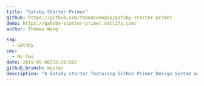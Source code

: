 ```yaml
---
title: "Gatsby Starter Primer"
github: https://github.com/thomaswangio/gatsby-starter-primer
demo: https://gatsby-starter-primer.netlify.com/
author: Thomas Wang

ssg:
  - Gatsby
cms:
  - No Cms
date: 2019-05-06T15:26:58Z
github_branch: master
description: "A Gatsby starter featuring GitHub Primer Design System and React components 🐙⚪️"
---
```

